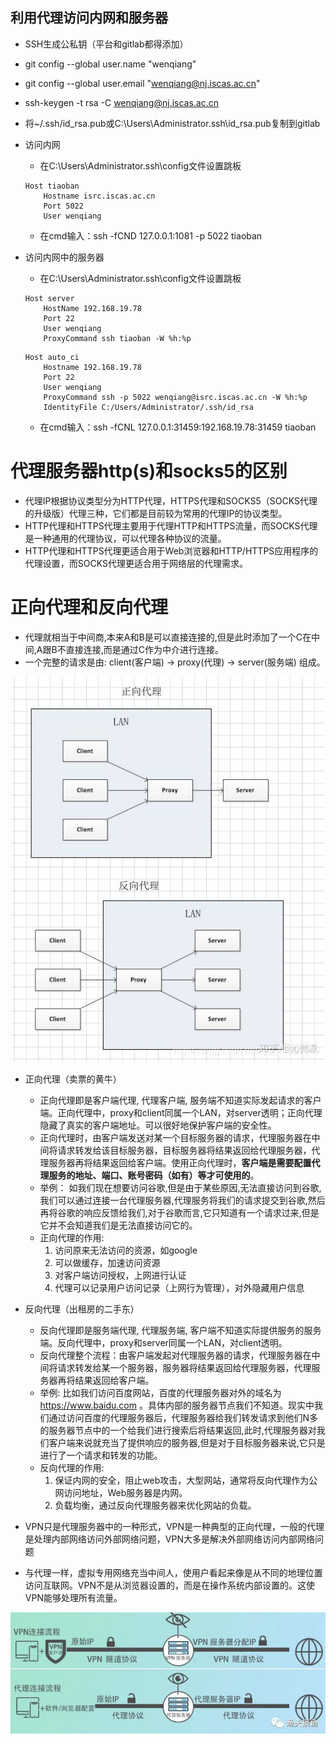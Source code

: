 ## 利用代理访问内网和服务器
- SSH生成公私钥（平台和gitlab都得添加）
- git config --global user.name "wenqiang"
- git config --global user.email "wenqiang@nj.iscas.ac.cn"
- ssh-keygen -t rsa -C wenqiang@nj.iscas.ac.cn
- 将~/.ssh/id_rsa.pub或C:\Users\Administrator\.ssh\id_rsa.pub复制到gitlab

- 访问内网
	- 在C:\Users\Administrator\.ssh\config文件设置跳板
	```
	Host tiaoban
	    Hostname isrc.iscas.ac.cn
	    Port 5022
	    User wenqiang
	```
	- 在cmd输入：ssh -fCND 127.0.0.1:1081 -p 5022 tiaoban

- 访问内网中的服务器
	- 在C:\Users\Administrator\.ssh\config文件设置跳板
	```
	Host server
	    HostName 192.168.19.78
	    Port 22
	    User wenqiang
	    ProxyCommand ssh tiaoban -W %h:%p
	```
	```
	Host auto_ci
	    Hostname 192.168.19.78
	    Port 22
	    User wenqiang
	    ProxyCommand ssh -p 5022 wenqiang@isrc.iscas.ac.cn -W %h:%p
	 	IdentityFile C:/Users/Administrator/.ssh/id_rsa
	```
	- 在cmd输入：ssh -fCNL 127.0.0.1:31459:192.168.19.78:31459 tiaoban


# 代理服务器http(s)和socks5的区别
- 代理IP根据协议类型分为HTTP代理，HTTPS代理和SOCKS5（SOCKS代理的升级版）代理三种，它们都是目前较为常用的代理IP的协议类型。
- HTTP代理和HTTPS代理主要用于代理HTTP和HTTPS流量，而SOCKS代理是一种通用的代理协议，可以代理各种协议的流量。
- HTTP代理和HTTPS代理更适合用于Web浏览器和HTTP/HTTPS应用程序的代理设置，而SOCKS代理更适合用于网络层的代理需求。


# 正向代理和反向代理
- 代理就相当于中间商,本来A和B是可以直接连接的,但是此时添加了一个C在中间,A跟B不直接连接,而是通过C作为中介进行连接。
- 一个完整的请求是由: client(客户端) -> proxy(代理) -> server(服务端) 组成。

![](pic/34.jpg)

- 正向代理（卖票的黄牛）
	- 正向代理即是客户端代理, 代理客户端, 服务端不知道实际发起请求的客户端。正向代理中，proxy和client同属一个LAN，对server透明；正向代理隐藏了真实的客户端地址。可以很好地保护客户端的安全性。
	- 正向代理时，由客户端发送对某一个目标服务器的请求，代理服务器在中间将请求转发给该目标服务器，目标服务器将结果返回给代理服务器，代理服务器再将结果返回给客户端。使用正向代理时，**客户端是需要配置代理服务的地址、端口、账号密码（如有）等才可使用的**。
	- 举例： 如我们现在想要访问谷歌,但是由于某些原因,无法直接访问到谷歌,我们可以通过连接一台代理服务器,代理服务将我们的请求提交到谷歌,然后再将谷歌的响应反馈给我们,对于谷歌而言,它只知道有一个请求过来,但是它并不会知道我们是无法直接访问它的。
	- 正向代理的作用:
		1. 访问原来无法访问的资源，如google
		2. 可以做缓存，加速访问资源
		3. 对客户端访问授权，上网进行认证
		4. 代理可以记录用户访问记录（上网行为管理），对外隐藏用户信息

- 反向代理（出租房的二手东）
	- 反向代理即是服务端代理, 代理服务端, 客户端不知道实际提供服务的服务端。反向代理中，proxy和server同属一个LAN，对client透明。
	- 反向代理整个流程：由客户端发起对代理服务器的请求，代理服务器在中间将请求转发给某一个服务器，服务器将结果返回给代理服务器，代理服务器再将结果返回给客户端。
	- 举例: 比如我们访问百度网站，百度的代理服务器对外的域名为 https://www.baidu.com 。具体内部的服务器节点我们不知道。现实中我们通过访问百度的代理服务器后，代理服务器给我们转发请求到他们N多的服务器节点中的一个给我们进行搜索后将结果返回,此时,代理服务器对我们客户端来说就充当了提供响应的服务器,但是对于目标服务器来说,它只是进行了一个请求和转发的功能。
	- 反向代理的作用:
		1. 保证内网的安全，阻止web攻击，大型网站，通常将反向代理作为公网访问地址，Web服务器是内网。
		2. 负载均衡，通过反向代理服务器来优化网站的负载。


- VPN只是代理服务器中的一种形式，VPN是一种典型的正向代理，一般的代理是处理内部网络访问外部网络问题，VPN大多是解决外部网络访问内部网络问题
- 与代理一样，虚拟专用网络充当中间人，使用户看起来像是从不同的地理位置访问互联网。VPN不是从浏览器设置的，而是在操作系统内部设置的。这使VPN能够处理所有流量。

![](pic/35.png)
